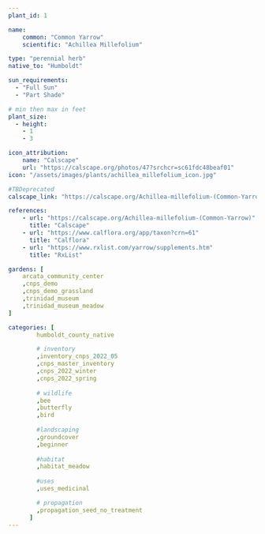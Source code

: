 ```yaml
---
plant_id: 1

name: 
    common: "Common Yarrow"
    scientific: "Achillea Millefolium"

type: "perennial herb"
native_to: "Humboldt"

sun_requirements:
  - "Full Sun"
  - "Part Shade"

# min then max in feet
plant_size:
  - height: 
    - 1
    - 3

icon_attribution: 
    name: "Calscape"
    url: "https://calscape.org/photos/47?srchcr=sc61fdc48beaf01"
icon: "/assets/images/plants/achillea_millefolium_icon.jpg" 

#TBDeprecated
calscape_link: "https://calscape.org/Achillea-millefolium-(Common-Yarrow)"

references:
    - url: "https://calscape.org/Achillea-millefolium-(Common-Yarrow)"
      title: "Calscape"
    - url: "https://www.calflora.org/app/taxon?crn=61"
      title: "Calflora"
    - url: "https://www.rxlist.com/yarrow/supplements.htm"
      title: "RxList"

gardens: [ 
    arcata_community_center
    ,cnps_demo
    ,cnps_demo_grassland
    ,trinidad_museum
    ,trinidad_museum_meadow
]

categories: [
        humboldt_county_native

        # inventory
        ,inventory_cnps_2022_05
        ,cnps_master_inventory
        ,cnps_2022_winter
        ,cnps_2022_spring
        
        # wildlife
        ,bee
        ,butterfly
        ,bird
        
        #landscaping
        ,groundcover
        ,beginner
    
        #habitat
        ,habitat_meadow
       
        #uses
        ,uses_medicinal

        # propagation 
        ,propagation_seed_no_treatment
      ]
---
```


